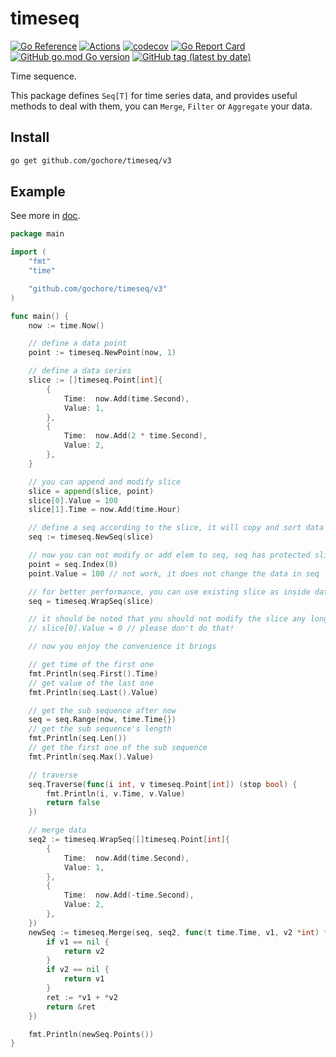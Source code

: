 # timeseq

[![Go Reference](https://pkg.go.dev/badge/github.com/gochore/timeseq/v3.svg)](https://pkg.go.dev/github.com/gochore/timeseq/v3)
[![Actions](https://github.com/gochore/timeseq/actions/workflows/check.yaml/badge.svg)](https://github.com/gochore/timeseq/actions)
[![codecov](https://codecov.io/gh/gochore/timeseq/branch/master/graph/badge.svg)](https://codecov.io/gh/gochore/timeseq)
[![Go Report Card](https://goreportcard.com/badge/github.com/gochore/timeseq)](https://goreportcard.com/report/github.com/gochore/timeseq)
[![GitHub go.mod Go version](https://img.shields.io/github/go-mod/go-version/gochore/timeseq)](https://github.com/gochore/timeseq/blob/master/go.mod)
[![GitHub tag (latest by date)](https://img.shields.io/github/v/tag/gochore/timeseq)](https://github.com/gochore/timeseq/releases)

Time sequence.

This package defines `Seq[T]` for time series data,
and provides useful methods to deal with them, you can `Merge`, `Filter` or `Aggregate` your data.

## Install

```bash
go get github.com/gochore/timeseq/v3
```

## Example

See more in [doc](https://pkg.go.dev/github.com/gochore/timeseq/v3).

```go
package main

import (
	"fmt"
	"time"

	"github.com/gochore/timeseq/v3"
)

func main() {
	now := time.Now()

	// define a data point
	point := timeseq.NewPoint(now, 1)

	// define a data series
	slice := []timeseq.Point[int]{
		{
			Time:  now.Add(time.Second),
			Value: 1,
		},
		{
			Time:  now.Add(2 * time.Second),
			Value: 2,
		},
	}

	// you can append and modify slice
	slice = append(slice, point)
	slice[0].Value = 100
	slice[1].Time = now.Add(time.Hour)

	// define a seq according to the slice, it will copy and sort data
	seq := timeseq.NewSeq(slice)

	// now you can not modify or add elem to seq, seq has protected slice inside
	point = seq.Index(0)
	point.Value = 100 // not work, it does not change the data in seq

	// for better performance, you can use existing slice as inside data
	seq = timeseq.WrapSeq(slice)

	// it should be noted that you should not modify the slice any longer
	// slice[0].Value = 0 // please don't do that!

	// now you enjoy the convenience it brings

	// get time of the first one
	fmt.Println(seq.First().Time)
	// get value of the last one
	fmt.Println(seq.Last().Value)

	// get the sub sequence after now
	seq = seq.Range(now, time.Time{})
	// get the sub sequence's length
	fmt.Println(seq.Len())
	// get the first one of the sub sequence
	fmt.Println(seq.Max().Value)

	// traverse
	seq.Traverse(func(i int, v timeseq.Point[int]) (stop bool) {
		fmt.Println(i, v.Time, v.Value)
		return false
	})

	// merge data
	seq2 := timeseq.WrapSeq([]timeseq.Point[int]{
		{
			Time:  now.Add(time.Second),
			Value: 1,
		},
		{
			Time:  now.Add(-time.Second),
			Value: 2,
		},
	})
	newSeq := timeseq.Merge(seq, seq2, func(t time.Time, v1, v2 *int) *int {
		if v1 == nil {
			return v2
		}
		if v2 == nil {
			return v1
		}
		ret := *v1 + *v2
		return &ret
	})

	fmt.Println(newSeq.Points())
}
```

